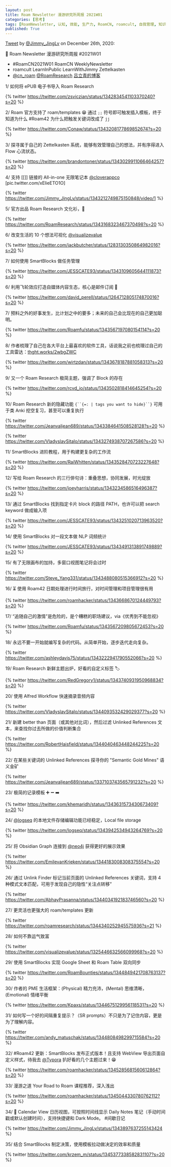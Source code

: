 ```yaml
---
layout: post
title: Roam Newsletter 漫游研究所周报 2021W01
categories: [思考]
tags: [RoamNewsletter, 认知, 效能, 生产力, RoamCN, roamcult, 自我管理, 知识创造, RoamResearch]
published: True
---
```


[Tweet](https://twitter.com/i/status/1342843410021900289) by [@Jimmy_JingLv](https://twitter.com/Jimmy_JingLv) on December 26th, 2020:

📮 Roam Newsletter 漫游研究所周报 #2021W01
- #RoamCN2021W01 RoamCN WeeklyNewsletter
- roamcult LearnInPublic LearnWithJimmy Zettelkasten
- [@cn_roam](https://twitter.com/cn_roam) [@RoamResearch](https://twitter.com/RoamResearch) [吕立青的博客](http://roamcult.vip)

1/ 如何将 ePUB 电子书导入 Roam Research

{% twitter https://twitter.com/zsviczian/status/1342834541103370240?s=20 %}

2/ Roam 官方支持了 roam/templates 😁 通过 `;;` 符号即可触发插入模板，终于知道为什么 #Roam42 为什么把触发关键词改成了 `jj`

{% twitter https://twitter.com/Conaw/status/1343208177869852674?s=20 %}

3/ 探寻属于自己的 Zettelkasten 系统，能够有效管理自己的想法，并有序得进入 Flow 心流状态。

{% twitter https://twitter.com/brandontoner/status/1343029911066464257?s=20 %}

4/ 支持 [[]] 链接的 All-in-one 无限笔记本 [@cloverappco](https://twitter.com/cloverappco) [pic.twitter.com/xElieETO1O]

{% twitter https://twitter.com/Jimmy_JingLv/status/1343212749875150848/video/1 %}

5/ 官方出品 Roam Research 文化衫，🎄

{% twitter https://twitter.com/RoamResearch/status/1343168323467370498?s=20 %}

6/ 改变生活的 10 个想法可视化 [@visualizevalue](https://twitter.com/visualizevalue)

{% twitter https://twitter.com/jackbutcher/status/1283130350864982016?s=20 %}

7/ 如何使用 SmartBlocks 做任务管理

{% twitter https://twitter.com/JESSCATE93/status/1343109605644111873?s=20 %}

6/ 利用飞轮效应打造自媒体内容生态，核心是邮件订阅 📧

{% twitter https://twitter.com/david_perell/status/1264712805174870016?s=20 %}

7/ 预料之外的好事发生，比计划之中的要多；未来的自己会比现在的自己更加聪明。

{% twitter https://twitter.com/Roamfu/status/1343567197080154114?s=20 %}

8/ 作者梳理了自己在各大平台上最喜欢的软件工具，话说我之前也梳理过自己的工具雷达：[thght.works/2wbgZWC](https://thght.works/2wbgZWC)

{% twitter https://twitter.com/wirtzdan/status/1343678187881058313?s=20 %}

9/ 又一个 Roam Research 极简主题，强调了 Block 的存在

{% twitter https://twitter.com/rcvd_io/status/1343502818414645254?s=20 %}

10/ Roam Research 新的隐藏功能 `{``{=: | tags you want to hide}``}` 可用于类 Anki 挖空复习，甚至可以重复执行

{% twitter https://twitter.com/Jeanvaljean689/status/1343384641508528128?s=20 %}

{% twitter https://twitter.com/VladyslavSitalo/status/1343274938707267586?s=20 %}

11/ SmartBlocks 进阶教程，用于构建更复杂的工作流

{% twitter https://twitter.com/RaiWhitten/status/1343528470723227648?s=20 %}

12/ 写给 Roam Research 的三行俳句诗：重叠思想，协同发展，时光绽放

{% twitter https://twitter.com/joeyharris/status/1343234586516496387?s=20 %}

13/ 通过 SmartBlocks 找到指定卡片 block 的路径 PATH，也许可以把 search keyword 做成输入项

{% twitter https://twitter.com/JESSCATE93/status/1343251020713963520?s=20 %}

14/ 使用 SmartBlocks 对一段文本做 NLP 词频统计

{% twitter https://twitter.com/JESSCATE93/status/1343491313891749889?s=20 %}

15/ 有了无限画布的加持，多窗口视图笔记将会过时

{% twitter https://twitter.com/Steve_Yang331/status/1343488080515366912?s=20 %}

16/ ⏳ 使用 Roam42 日期处理进行时间旅行，对时间管理和项目管理很有用

{% twitter https://twitter.com/roamhacker/status/1343668670124449793?s=20 %}

17/ “追随自己的激情”是危险的，是个糟糕的职场建议，via《优秀到不能忽视》

{% twitter https://twitter.com/Roamfu/status/1343567209805672453?s=20 %}

18/ 永远不要一开始就编写复杂的代码。从简单开始，逐步迭代走向复杂。

{% twitter https://twitter.com/ashleydavis75/status/1343222941790552066?s=20 %}

19/ Roam Research 新鲜主题出炉，好看的自定义标签 🏷

{% twitter https://twitter.com/RedGregory1/status/1343740931950968834?s=20 %}

20/ 使用 Alfred Workflow 快速摘录音频内容

{% twitter https://twitter.com/VladyslavSitalo/status/1344093532429029377?s=20 %}

21/ 新建 better than 页面（或其他对比词），然后过滤 Unlinked References 文本，来查找你过去所做的价值判断集合

{% twitter https://twitter.com/RobertHaisfield/status/1344040463448244225?s=20 %}

22/ 在某些关键词的 Unlinked References 探寻你的 "Semantic Gold Mines" 语义金矿

{% twitter https://twitter.com/Jeanvaljean689/status/1337103743565791232?s=20 %}

23/ 极简的记录模板 ➕ ➖ ➡️

{% twitter https://twitter.com/khemaridh/status/1343631573430673409?s=20 %}

24/ [@logseq](https://twitter.com/logseq) 的本地文件存储编辑功能已经稳定，Local file storage

{% twitter https://twitter.com/logseq/status/1343942534943264769?s=20 %}

25/ 将 Obsidian Graph 连接到 [@neo4j](https://twitter.com/neo4j) 获得更好的展示效果

{% twitter https://twitter.com/EmilevanKrieken/status/1344183008308375554?s=20 %}

26/ 通过 Unlink Finder 标记当前页面的 Unlinked References 关键词，支持 4 种模式文本匹配，可用于发现自己的隐性“关注点转移”

{% twitter https://twitter.com/AbhayPrasanna/status/1344034192183746560?s=20 %}

27/ 更灵活也更强大的 roam/templates 更新

{% twitter https://twitter.com/roamresearch/status/1344340252945575936?s=21 %}

28/ 如何不靠运气致富

{% twitter https://twitter.com/visualizevalue/status/1325446632566099968?s=20 %}

29/ 使用 SmartBlocks 实现 Google Sheet 和 Roam Table 双向同步

{% twitter https://twitter.com/RoamBounties/status/1344849421708763137?s=20 %}

30/ 作者的 PME 生活框架：(Physical) 精力充沛，(Mental) 思维清晰，(Emotional) 情绪平衡

{% twitter https://twitter.com/Kpaxs/status/1344675129956118531?s=20 %}

31/ 如何写一个好的间隔重复提示？（SR prompts）不只是为了记住内容，更是为了理解内容。

{% twitter https://twitter.com/andy_matuschak/status/1344808498299715584?s=20 %}

32/ #Roam42 更新：SmartBlocks 发布正式版本！且支持 WebView 导出页面自定义样式，待我去 [@Typora](https://twitter.com/Typora) 扒好看的几个主题过来！😁

{% twitter https://twitter.com/roamhacker/status/1345285681560612864?s=20 %}

33/ 漫游之道 Your Road to Roam 课程推荐，深入浅出

{% twitter https://twitter.com/roamhacker/status/1345044330780762112?s=20 %}

34/ 📅 Calendar View 日历视图，可按照时间线显示 Daily Notes 笔记（手动时间戳或默认创建时间），支持快捷键和 Dark Mode。 #间歇日记

{% twitter https://twitter.com/Jimmy_JingLv/status/1343897637255143424 %}

35/ 结合 SmartBlocks 制定决策，使用模板拉动做决定的效率和质量

{% twitter https://twitter.com/krzem_m/status/1345377338582831107?s=20 %}  
